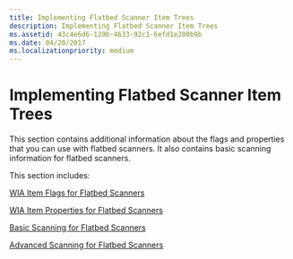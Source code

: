 ```yaml
---
title: Implementing Flatbed Scanner Item Trees
description: Implementing Flatbed Scanner Item Trees
ms.assetid: 43c4e6d6-129b-4633-92c1-6efd1e200b9b
ms.date: 04/20/2017
ms.localizationpriority: medium
---
```


# Implementing Flatbed Scanner Item Trees





This section contains additional information about the flags and properties that you can use with flatbed scanners. It also contains basic scanning information for flatbed scanners.

This section includes:

[WIA Item Flags for Flatbed Scanners](wia-item-flags-for-flatbed-scanners.md)

[WIA Item Properties for Flatbed Scanners](wia-item-properties-for-flatbed-scanners.md)

[Basic Scanning for Flatbed Scanners](basic-scanning-for-flatbed-scanners.md)

[Advanced Scanning for Flatbed Scanners](basic-scanning-for-flatbed-scanners.md)

 

 




